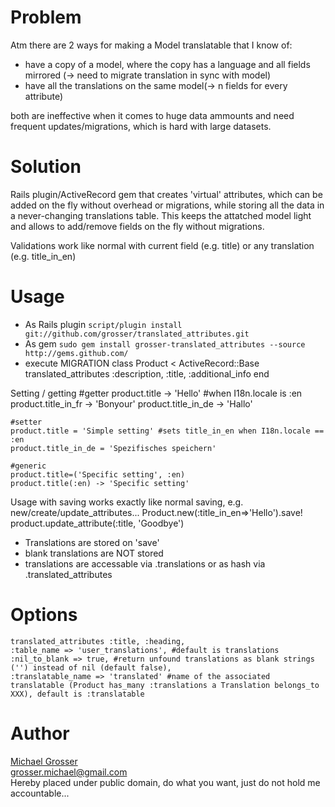 Problem
=======
Atm there are 2 ways for making a Model translatable that I know of:

 - have a copy of a model, where the copy has a language and all fields mirrored (-> need to migrate translation in sync with model)
 - have all the translations on the same model(-> n fields for every attribute)

both are ineffective when it comes to huge data ammounts and need frequent updates/migrations, which is hard with large datasets.

Solution
========
Rails plugin/ActiveRecord gem that creates 'virtual' attributes, which can be added on the fly without overhead or migrations, while storing all the data in a never-changing translations table.
This keeps the attatched model light and allows to add/remove fields on the fly without migrations.

Validations work like normal with current field (e.g. title) or any translation (e.g. title_in_en)

Usage
=====
 - As Rails plugin  `script/plugin install git://github.com/grosser/translated_attributes.git`
 - As gem `sudo gem install grosser-translated_attributes --source http://gems.github.com/`
 - execute MIGRATION
    class Product < ActiveRecord::Base
      translated_attributes :description, :title, :additional_info
    end

Setting / getting
    #getter
    product.title -> 'Hello' #when I18n.locale is :en
    product.title_in_fr -> 'Bonyour'
    product.title_in_de -> 'Hallo'

    #setter
    product.title = 'Simple setting' #sets title_in_en when I18n.locale == :en
    product.title_in_de = 'Spezifisches speichern'

    #generic
    product.title=('Specific setting', :en)
    product.title(:en) -> 'Specific setting'

Usage with saving works exactly like normal saving, e.g. new/create/update_attributes...
    Product.new(:title_in_en=>'Hello').save!
    product.update_attribute(:title, 'Goodbye')

 - Translations are stored on 'save'
 - blank translations are NOT stored
 - translations are accessable via .translations or as hash via .translated_attributes

Options
=======
    translated_attributes :title, :heading,
    :table_name => 'user_translations', #default is translations
    :nil_to_blank => true, #return unfound translations as blank strings ('') instead of nil (default false),
    :translatable_name => 'translated' #name of the associated translatable (Product has_many :translations a Translation belongs_to XXX), default is :translatable
Author
======
[Michael Grosser](http://pragmatig.wordpress.com)  
grosser.michael@gmail.com  
Hereby placed under public domain, do what you want, just do not hold me accountable...